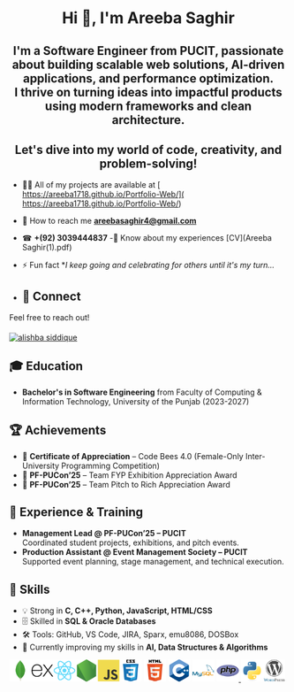 <h1 align="center">Hi 👋, I'm Areeba Saghir</h1>
<h2 align="center">I'm a <b> Software Engineer</b> from PUCIT, passionate about <strong>building scalable web solutions, AI-driven applications, and performance optimization</strong>.<br />I thrive on turning ideas into impactful products using modern frameworks and clean architecture.</h2>
<h2 align="center">Let's dive into my world of code, creativity, and problem-solving!</h2>


- 👩‍💻 All of my projects are available at [ https://areeba1718.github.io/Portfolio-Web/]( https://areeba1718.github.io/Portfolio-Web/)

- 📧 How to reach me **areebasaghir4@gmail.com**
- ☎ **+(92) 3039444837**
-📄 Know about my experiences [CV](Areeba Saghir(1).pdf) 
- ⚡ Fun fact **I keep going and celebrating for others until it's my turn...*
- ## 🤝 Connect
<p align="left">
Feel free to reach out!
<br><br>
<a href="https://www.linkedin.com/in/areeba-saghir-29377a301/" target="blank"><img align="center" src="https://raw.githubusercontent.com/rahuldkjain/github-profile-readme-generator/master/src/images/icons/Social/linked-in-alt.svg" alt="alishba siddique" height="30" width="40" /></a>
</p>


## 🎓 Education
- **Bachelor's in Software Engineering** from Faculty of Computing & Information Technology, University of the Punjab (2023-2027)


## 🏆 Achievements
- 🥇 **Certificate of Appreciation** – Code Bees 4.0 (Female-Only Inter-University Programming Competition)  
- 🏅 **PF-PUCon’25** – Team FYP Exhibition Appreciation Award  
- 🏅 **PF-PUCon’25** – Team Pitch to Rich Appreciation Award  

## 💼 Experience & Training

- **Management Lead @ PF-PUCon’25 – PUCIT**  
   Coordinated student projects, exhibitions, and pitch events.  
- **Production Assistant @ Event Management Society – PUCIT**  
   Supported event planning, stage management, and technical execution.  

## 🚀 Skills
- 💡 Strong in **C, C++, Python, JavaScript, HTML/CSS**
- 🗄️ Skilled in **SQL & Oracle Databases**
- 🛠️ Tools: GitHub, VS Code, JIRA, Sparx, emu8086, DOSBox  
- 🌱 Currently improving my skills in **AI, Data Structures & Algorithms**


<p align="left"> <a href="https://www.mongodb.com/mern-stack#:~:text=MERN%20stands%20for%20MongoDB%2C%20Express,a%20client%2Dside%20JavaScript%20framework" target="_blank" rel="noreferrer"><img src="https://raw.githubusercontent.com/devicons/devicon/master/icons/mongodb/mongodb-original.svg" alt= MERN  width="40" height="40" /><a href="https://www.mongodb.com/mern-stack#:~:text=MERN%20stands%20for%20MongoDB%2C%20Express,a%20client%2Dside%20JavaScript%20framework" target="_blank" rel="noreferrer"><img src="https://raw.githubusercontent.com/devicons/devicon/master/icons/express/express-original.svg" alt= MERN  width="40" height="40" /><a href="https://www.mongodb.com/mern-stack#:~:text=MERN%20stands%20for%20MongoDB%2C%20Express,a%20client%2Dside%20JavaScript%20framework" target="_blank" rel="noreferrer"><img src="https://raw.githubusercontent.com/devicons/devicon/master/icons/react/react-original.svg" alt= MERN  width="40" height="40" /><a href="https://www.mongodb.com/mern-stack#:~:text=MERN%20stands%20for%20MongoDB%2C%20Express,a%20client%2Dside%20JavaScript%20framework" target="_blank" rel="noreferrer"><img src="https://raw.githubusercontent.com/devicons/devicon/master/icons/nodejs/nodejs-original.svg" alt= MERN  width="40" height="40" /><a href="https://developer.mozilla.org/en-US/docs/Web/JavaScript" target="_blank" rel="noreferrer"><img src="https://raw.githubusercontent.com/devicons/devicon/master/icons/javascript/javascript-original.svg" alt="javascript" width="40" height="40"/><a href="https://www.w3schools.com/css/" target="_blank" rel="noreferrer"><img src="https://raw.githubusercontent.com/devicons/devicon/master/icons/css3/css3-original-wordmark.svg" alt="css3" width="40" height="40"/></a> <a href="https://www.w3.org/html/" target="_blank" rel="noreferrer"><img src="https://raw.githubusercontent.com/devicons/devicon/master/icons/html5/html5-original-wordmark.svg" alt="html5" width="40" height="40"/></a> <a href="https://www.w3schools.com/cpp/" target="_blank" rel="noreferrer"><img src="https://raw.githubusercontent.com/devicons/devicon/master/icons/cplusplus/cplusplus-original.svg" alt="cplusplus" width="40" height="40"/></a> <a href="https://www.mysql.com/" target="_blank" rel="noreferrer"><img src="https://raw.githubusercontent.com/devicons/devicon/master/icons/mysql/mysql-original-wordmark.svg" alt="mysql" width="40" height="40"/></a> <a href="https://www.php.net" target="_blank" rel="noreferrer"><img src="https://raw.githubusercontent.com/devicons/devicon/master/icons/php/php-original.svg" alt="php" width="40" height="40"/> </a> <a href="https://www.python.org" target="_blank" rel="noreferrer"><img src="https://raw.githubusercontent.com/devicons/devicon/master/icons/python/python-original.svg" alt="python" width="40" height="40"/></a><a href="https://www.python.org" target="_blank" rel="noreferrer"><img src="https://raw.githubusercontent.com/devicons/devicon/master/icons/wordpress/wordpress-original.svg" alt="wordpress" width="40" height="40"/></a>
